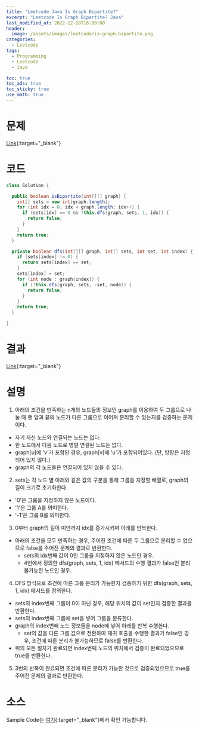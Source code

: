 ```yaml
---
title: "Leetcode Java Is Graph Bipartite?"
excerpt: "Leetcode Is Graph Bipartite? Java"
last_modified_at: 2022-12-28T16:00:00
header:
  image: /assets/images/leetcode/is-graph-bipartite.png
categories:
  - Leetcode
tags:
  - Programming
  - Leetcode
  - Java

toc: true
toc_ads: true
toc_sticky: true
use_math: true
---
```

# 문제
[Link](https://leetcode.com/problems/is-graph-bipartite){:target="_blank"}

# 코드
```java
class Solution {

  public boolean isBipartite(int[][] graph) {
    int[] sets = new int[graph.length];
    for (int idx = 0; idx < graph.length; idx++) {
      if (sets[idx] == 0 && !this.dfs(graph, sets, 1, idx)) {
        return false;
      }
    }
    return true;
  }

  private boolean dfs(int[][] graph, int[] sets, int set, int index) {
    if (sets[index] != 0) {
      return sets[index] == set;
    }
    sets[index] = set;
    for (int node : graph[index]) {
      if (!this.dfs(graph, sets, -set, node)) {
        return false;
      }
    }
    return true;
  }

}
```

# 결과
[Link](https://leetcode.com/problems/letter-case-permutation/submissions/866187282/){:target="_blank"}

# 설명
1. 아래의 조건을 만족하는 n개의 노드들의 정보인 graph를 이용하여 두 그룹으로 나눌 때 맨 앞과 끝의 노드가 다른 그룹으로 이어져 분리할 수 있는지를 검증하는 문제이다.
- 자기 자신 노드와 연결되는 노드는 없다.
- 한 노드에서 다음 노드로 병렬 연결된 노드는 없다.
- graph[u]에 'v'가 포함된 경우, graph[v]에 'u'가 포함되어있다. (단, 방향은 지정되어 있지 않다.)
- graph의 각 노드들은 연결되어 있지 않을 수 있다. 

2. sets는 각 노드 별 아래와 같은 값의 구분을 통해 그룹을 지정할 배열로, graph의 길이 크기로 초기화한다.
- '0'은 그룹을 지정하지 않은 노드이다.
- '1'은 그룹 A를 의미한다.
- '-1'은 그룹 B를 의미한다.

3. 0부터 graph의 길이 미만까지 idx를 증가시키며 아래를 반복한다.
- 아래의 조건을 모두 만족하는 경우, 주어진 조건에 따른 두 그룹으로 분리할 수 없으므로 false를 주어진 문제의 결과로 반환한다.
  - sets의 idx번째 값이 0인 그룹을 지정하지 않은 노드인 경우.
  - 4번에서 정의한 dfs(graph, sets, 1, idx) 메서드의 수행 결과가 false인 분리 불가능한 노드인 경우.

4. DFS 방식으로 조건에 따른 그룹 분리가 가능한지 검증하기 위한 dfs(graph, sets, 1, idx) 메서드를 정의한다.
- sets의 index번째 그룹이 0이 아닌 경우, 해당 위치의 값이 set인지 검증한 결과를 반환한다.
- sets의 index번째 그룹에 set을 넣어 그룹을 분류한다.
- graph의 index번째 노드 정보들을 node에 넣어 아래를 반복 수행한다.
  - set의 값을 다른 그룹 값으로 전환하여 재귀 호출을 수행한 결과가 false인 경우, 조건에 따른 분리가 불가능하므로 false를 반환한다.
- 위의 모든 절차가 완료되면 index번째 노드의 위치에서 검증이 완료되었으므로 true를 반환한다.

5. 3번의 반복이 완료되면 조건에 따른 분리가 가능한 것으로 검증되었으므로 true를 주어진 문제의 결과로 반환한다.

# 소스
Sample Code는 [여기](https://github.com/GracefulSoul/leetcode/blob/master/src/main/java/gracefulsoul/problems/IsGraphBipartite.java){:target="_blank"}에서 확인 가능합니다.